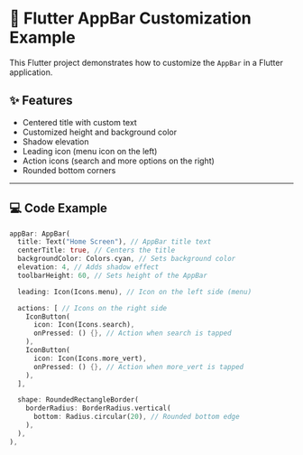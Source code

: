 # 📱 Flutter AppBar Customization Example

This Flutter project demonstrates how to customize the `AppBar` in a Flutter application.

## ✨ Features

- Centered title with custom text
- Customized height and background color
- Shadow elevation
- Leading icon (menu icon on the left)
- Action icons (search and more options on the right)
- Rounded bottom corners

---

## 💻 Code Example

```dart
appBar: AppBar(
  title: Text("Home Screen"), // AppBar title text
  centerTitle: true, // Centers the title
  backgroundColor: Colors.cyan, // Sets background color
  elevation: 4, // Adds shadow effect
  toolbarHeight: 60, // Sets height of the AppBar

  leading: Icon(Icons.menu), // Icon on the left side (menu)

  actions: [ // Icons on the right side
    IconButton(
      icon: Icon(Icons.search),
      onPressed: () {}, // Action when search is tapped
    ),
    IconButton(
      icon: Icon(Icons.more_vert),
      onPressed: () {}, // Action when more_vert is tapped
    ),
  ],

  shape: RoundedRectangleBorder(
    borderRadius: BorderRadius.vertical(
      bottom: Radius.circular(20), // Rounded bottom edge
    ),
  ),
),
